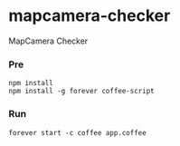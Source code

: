 mapcamera-checker
=================

MapCamera Checker

### Pre

`npm install`  
`npm install -g forever coffee-script`

### Run

`forever start -c coffee app.coffee`
